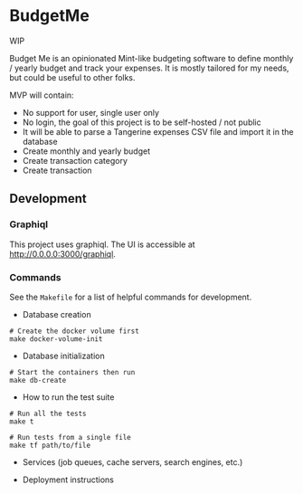 # BudgetMe

WIP

Budget Me is an opinionated Mint-like budgeting software to define monthly / yearly budget and track your expenses.
It is mostly tailored for my needs, but could be useful to other folks.

MVP will contain:
- No support for user, single user only
- No login, the goal of this project is to be self-hosted / not public
- It will be able to parse a Tangerine expenses CSV file and import it in the database
- Create monthly and yearly budget
- Create transaction category
- Create transaction

## Development

### Graphiql

This project uses graphiql. The UI is accessible at http://0.0.0.0:3000/graphiql.

### Commands

See the `Makefile` for a list of helpful commands for development.

* Database creation

```shell
# Create the docker volume first
make docker-volume-init
```

* Database initialization

```shell
# Start the containers then run
make db-create
```

* How to run the test suite

```shell
# Run all the tests
make t

# Run tests from a single file
make tf path/to/file
```

* Services (job queues, cache servers, search engines, etc.)

* Deployment instructions
